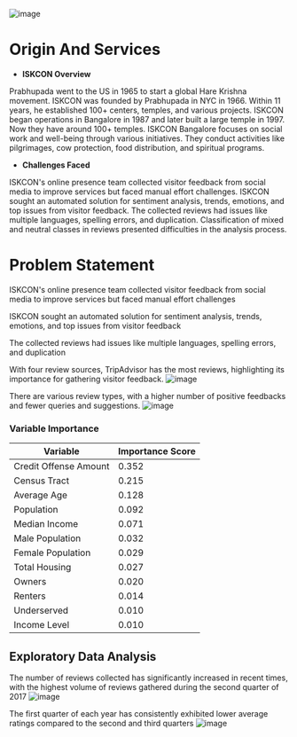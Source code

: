
![image](https://github.com/Vishweshpurohit/Enhancing-Visitor-Experience-At-ISKCON-Using-Text-Analytics/assets/111001693/4ff495b3-a2fb-4f91-95b4-bd7c9dd5baa8)

# Origin And Services
- **ISKCON Overview**

Prabhupada went to the US in 1965 to start a global Hare Krishna movement. ISKCON was founded by Prabhupada in NYC in 1966. Within 11 years, he established 100+ centers, temples, and various projects. ISKCON began operations in Bangalore in 1987 and later built a large temple in 1997. Now they have around 100+ temples. ISKCON Bangalore focuses on social work and well-being through various initiatives. They conduct activities like pilgrimages, cow protection, food distribution, and spiritual programs.

- **Challenges Faced**

ISKCON's online presence team collected visitor feedback from social media to improve services but faced manual effort challenges. ISKCON sought an automated solution for sentiment analysis, trends, emotions, and top issues from visitor feedback. The collected reviews had issues like multiple languages, spelling errors, and duplication. Classification of mixed and neutral classes in reviews presented difficulties in the analysis process.

# Problem Statement

ISKCON's online presence team collected visitor feedback from social media to improve services but faced manual effort challenges

ISKCON sought an automated solution for sentiment analysis, trends, emotions, and top issues from visitor feedback

The collected reviews had issues like multiple languages, spelling errors, and duplication



With four review sources, TripAdvisor has the most reviews, highlighting its importance for gathering visitor feedback.
![image](https://github.com/Vishweshpurohit/Enhancing-Visitor-experience-at-ISKCON-using-text-analytics/assets/111001693/8da74140-b999-4a40-978f-27c9b4854fc6)

There are various review types, with a higher number of positive feedbacks and fewer queries and suggestions.
![image](https://github.com/Vishweshpurohit/Enhancing-Visitor-experience-at-ISKCON-using-text-analytics/assets/111001693/de47171f-580a-448c-992b-ac427aaeb11d)

### Variable Importance

| Variable                  | Importance Score |
|---------------------------|-------------------|
| Credit Offense Amount     | 0.352             |
| Census Tract              | 0.215             |
| Average Age               | 0.128             |
| Population                | 0.092             |
| Median Income             | 0.071             |
| Male Population           | 0.032             |
| Female Population         | 0.029             |
| Total Housing             | 0.027             |
| Owners                    | 0.020             |
| Renters                   | 0.014             |
| Underserved               | 0.010             |
| Income Level              | 0.010             |


## Exploratory Data Analysis


The number of reviews collected has significantly increased in recent times, with the highest volume of reviews gathered during the second quarter of 2017
![image](https://github.com/Vishweshpurohit/Enhancing-Visitor-experience-at-ISKCON-using-text-analytics/assets/111001693/13258bae-9558-4139-9cb4-fa1c9fb035bf)

The first quarter of each year has consistently exhibited lower average ratings compared to the second and third quarters
![image](https://github.com/Vishweshpurohit/Enhancing-Visitor-experience-at-ISKCON-using-text-analytics/assets/111001693/884d2668-ec21-45ac-b902-6a113f6298d7)



